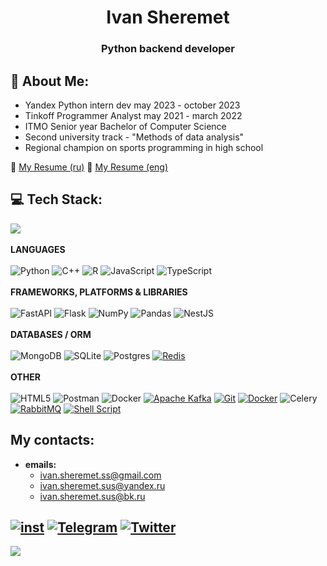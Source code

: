 <h1 align="center">Ivan Sheremet</h1>
<h3 align="center">Python backend developer</h3>

## 💫 About Me:
- Yandex Python intern dev may 2023 - october 2023
- Tinkoff Programmer Analyst may 2021 - march 2022
- ITMO Senior year Bachelor of Computer Science
- Second university track - "Methods of data analysis"
- Regional champion on sports programming in high school

📄 [My Resume (ru)](https://github.com/DoomsdayIS/DoomsdayIS/blob/main/Resume_rus.pdf)
📄 [My Resume (eng)](https://github.com/DoomsdayIS/DoomsdayIS/blob/main/Resume_eng.pdf)

## 💻 Tech Stack:
[![](https://github-readme-stats.vercel.app/api/top-langs/?username=doomsdayIS&theme=dark&hide_border=false&include_all_commits=false&count_private=false&layout=compact)](#) \
<br /> 
**LANGUAGES** \
<br /> 
![Python](https://img.shields.io/badge/python-3670A0?style=for-the-badge&logo=python&logoColor=ffdd54) ![C++](https://img.shields.io/badge/c++-%2300599C.svg?style=for-the-badge&logo=c%2B%2B&logoColor=white) ![R](https://img.shields.io/badge/r-%23276DC3.svg?style=for-the-badge&logo=r&logoColor=white) ![JavaScript](https://img.shields.io/badge/javascript-%23323330.svg?style=for-the-badge&logo=javascript&logoColor=%23F7DF1E) ![TypeScript](https://img.shields.io/badge/typescript-%23007ACC.svg?style=for-the-badge&logo=typescript&logoColor=white) \
<br /> 
**FRAMEWORKS, PLATFORMS & LIBRARIES** \
<br /> 
![FastAPI](https://img.shields.io/badge/FastAPI-005571?style=for-the-badge&logo=fastapi) ![Flask](https://img.shields.io/badge/flask-%23000.svg?style=for-the-badge&logo=flask&logoColor=white) ![NumPy](https://img.shields.io/badge/numpy-%23013243.svg?style=for-the-badge&logo=numpy&logoColor=white) ![Pandas](https://img.shields.io/badge/pandas-%23150458.svg?style=for-the-badge&logo=pandas&logoColor=white) ![NestJS](https://img.shields.io/badge/nestjs-%23E0234E.svg?style=for-the-badge&logo=nestjs&logoColor=white) \
<br /> 
**DATABASES / ORM** \
<br /> 
![MongoDB](https://img.shields.io/badge/MongoDB-%234ea94b.svg?style=for-the-badge&logo=mongodb&logoColor=white) ![SQLite](https://img.shields.io/badge/sqlite-%2307405e.svg?style=for-the-badge&logo=sqlite&logoColor=white) ![Postgres](https://img.shields.io/badge/postgres-%23316192.svg?style=for-the-badge&logo=postgresql&logoColor=white) [![Redis](https://img.shields.io/badge/redis-%23DD0031.svg?style=for-the-badge&logo=redis&logoColor=white)](https://redis.io/) \
<br /> 
**OTHER** \
<br /> 
![HTML5](https://img.shields.io/badge/html5-%23E34F26.svg?style=for-the-badge&logo=html5&logoColor=white) ![Postman](https://img.shields.io/badge/Postman-FF6C37?style=for-the-badge&logo=postman&logoColor=white) ![Docker](https://img.shields.io/badge/docker-%230db7ed.svg?style=for-the-badge&logo=docker&logoColor=white) [![Apache Kafka](https://img.shields.io/badge/Apache%20Kafka-000?style=for-the-badge&logo=apachekafka)](https://kafka.apache.org/) [![Git](https://img.shields.io/badge/git-%23F05033.svg?style=for-the-badge&logo=git&logoColor=white)](https://git-scm.com/) [![Docker](https://img.shields.io/badge/docker-%230db7ed.svg?style=for-the-badge&logo=docker&logoColor=white)](https://www.docker.com/) ![Celery](https://img.shields.io/badge/celery-%23a9cc54.svg?style=for-the-badge&logo=celery&logoColor=ddf4a4) [![RabbitMQ](https://img.shields.io/badge/rabbitmq-FF6600?style=for-the-badge&logo=rabbitmq&logoColor=white)](https://www.rabbitmq.com/) [![Shell Script](https://img.shields.io/badge/shell_script-%23121011.svg?style=for-the-badge&logo=gnu-bash&logoColor=white)](https://www.gnu.org/software/bash/)

## My contacts:
- **emails:**
  - ivan.sheremet.ss@gmail.com
  - ivan.sheremet.sus@yandex.ru
  - ivan.sheremet.sus@bk.ru
  
[![inst](https://upload.wikimedia.org/wikipedia/commons/thumb/9/95/Instagram_logo_2022.svg/44px-Instagram_logo_2022.svg.png)](https://instagram.com/iamdsivan)
[![Telegram](https://upload.wikimedia.org/wikipedia/commons/thumb/8/82/Telegram_logo.svg/44px-Telegram_logo.svg.png)](https://t.me/dsione)
[![Twitter](https://upload.wikimedia.org/wikipedia/commons/thumb/6/6f/Logo_of_Twitter.svg/44px-Logo_of_Twitter.svg.png)](https://x.com/noyanivan)
---
[![](https://visitcount.itsvg.in/api?id=doomsdayis&icon=0&color=0)](#)
